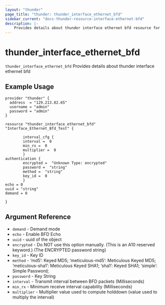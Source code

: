 ```yaml
---
layout: "thunder"
page_title: "thunder: thunder_interface_ethernet_bfd"
sidebar_current: "docs-thunder-resource-interface-ethernet-bfd"
description: |-
	Provides details about thunder interface ethernet bfd resource for A10
---
```


# thunder\_interface\_ethernet\_bfd

`thunder_interface_ethernet_bfd` Provides details about thunder interface ethernet bfd
## Example Usage


```hcl
provider "thunder" {
  address  = "129.213.82.65"
  username = "admin"
  password = "admin"
}

resource "thunder_interface_ethernet_bfd" "Interface_Ethernet_Bfd_Test" {
        
        interval_cfg {  
        interval =  0 
        min_rx =  0 
        multiplier =  0 
        }
authentication {  
        encrypted =  "Unknown Type: encrypted" 
        password =  "string" 
        method =  "string" 
        key_id =  0 
        }
echo = 0
uuid = "string"
demand = 0
 
}
```

## Argument Reference

* `demand` - Demand mode
* `echo` - Enable BFD Echo
* `uuid` - uuid of the object
* `encrypted` - Do NOT use this option manually. (This is an A10 reserved keyword.) (The ENCRYPTED password string)
* `key_id` - Key ID
* `method` - ‘md5’: Keyed MD5; ‘meticulous-md5’: Meticulous Keyed MD5; ‘meticulous-sha1’: Meticulous Keyed SHA1; ‘sha1’: Keyed SHA1; ‘simple’: Simple Password;
* `password` - Key String
* `interval` - Transmit interval between BFD packets (Milliseconds)
* `min_rx` - Minimum receive interval capability (Milliseconds)
* `multiplier` - Multiplier value used to compute holddown (value used to multiply the interval)
